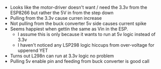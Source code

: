 - Looks like the motor-driver doesn't want / need the 3.3v from the ESP8266 but rather the 5V in from the step down
- Pulling from the 3.3v cause curren increase
- Not pulling from the buck converter 5v side causes current spike
- Seems happiest when gettin the same as Vin in the ESP. 
  - I assume this is only because it wants to run at 5v logic instead of 3.3v
  - I haven't noticed any LSP298 logic hiccups from over-voltage for upperend YET
- Turns out L298n can run at 3.3v logic no problem
- Pulling 5v enable pin and feeding from buck converter is good call